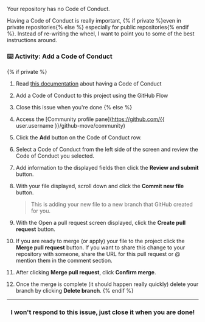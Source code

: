 Your repository has no Code of Conduct.

Having a Code of Conduct is really important, {% if private %}even in private repositories{% else %} especially for public repositories{% endif %}. Instead of re-writing the wheel, I want to point you to some of the best instructions around.

### :keyboard: Activity: Add a Code of Conduct

{% if private %}
1. Read [this documentation](https://help.github.com/articles/adding-a-code-of-conduct-to-your-project/) about having a Code of Conduct
1. Add a Code of Conduct to this project using the GitHub Flow
1. Close this issue when you're done
{% else %}
1. Access the [Community profile pane](https://github.com/{{ user.username }}/github-move/community)
1. Click the **Add** button on the Code of Conduct row.
1. Select a Code of Conduct from the left side of the screen and review the Code of Conduct you selected.
1. Add information to the displayed fields then click the **Review and submit** button.
1. With your file displayed, scroll down and click the **Commit new file** button.

    > This is adding your new file to a new branch that GitHub created for you.

1. With the Open a pull request screen displayed, click the **Create pull request** button.
1. If you are ready to merge (or apply) your file to the project click the **Merge pull request** button. If you want to share this change to your repository with someone, share the URL for this pull request or @ mention them in the comment section.
1. After clicking **Merge pull request**, click **Confirm merge**.
1. Once the merge is complete (it should happen really quickly) delete your branch by clicking **Delete branch**.
{% endif %}

<hr>
<h3 align="center">I won't respond to this issue, just close it when you are done!</h3>
